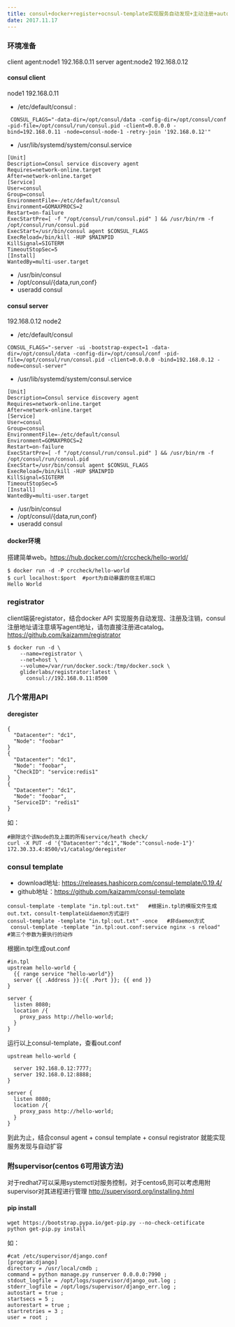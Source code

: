 ```yaml
---
title: consul+docker+register+ocnsul-template实现服务自动发现+主动注册+auto_scale.md
date: 2017.11.17
---
```

### 环境准备
client agent:node1 192.168.0.11
server agent:node2 192.168.0.12
#### consul client
node1 192.168.0.11
+ /etc/default/consul :
```
 CONSUL_FLAGS="-data-dir=/opt/consul/data -config-dir=/opt/consul/conf -pid-file=/opt/consul/run/consul.pid -client=0.0.0.0 -bind=192.168.0.11 -node=consul-node-1 -retry-join '192.168.0.12'"
```
+  /usr/lib/systemd/system/consul.service
```
[Unit]
Description=Consul service discovery agent
Requires=network-online.target
After=network-online.target
[Service]
User=consul
Group=consul
EnvironmentFile=-/etc/default/consul
Environment=GOMAXPROCS=2
Restart=on-failure
ExecStartPre=[ -f "/opt/consul/run/consul.pid" ] && /usr/bin/rm -f /opt/consul/run/consul.pid
ExecStart=/usr/bin/consul agent $CONSUL_FLAGS
ExecReload=/bin/kill -HUP $MAINPID
KillSignal=SIGTERM
TimeoutStopSec=5
[Install]
WantedBy=multi-user.target
```
+ /usr/bin/consul
+ /opt/consul/{data,run,conf}
+ useradd consul

####  consul server
192.168.0.12 node2
+ /etc/default/consul
```
CONSUL_FLAGS="-server -ui -bootstrap-expect=1 -data-dir=/opt/consul/data -config-dir=/opt/consul/conf -pid-file=/opt/consul/run/consul.pid -client=0.0.0.0 -bind=192.168.0.12 -node=consul-server"
```
+ /usr/lib/systemd/system/consul.service
```
[Unit]
Description=Consul service discovery agent
Requires=network-online.target
After=network-online.target
[Service]
User=consul
Group=consul
EnvironmentFile=-/etc/default/consul
Environment=GOMAXPROCS=2
Restart=on-failure
ExecStartPre=[ -f "/opt/consul/run/consul.pid" ] && /usr/bin/rm -f /opt/consul/run/consul.pid
ExecStart=/usr/bin/consul agent $CONSUL_FLAGS
ExecReload=/bin/kill -HUP $MAINPID
KillSignal=SIGTERM
TimeoutStopSec=5
[Install]
WantedBy=multi-user.target
```
+ /usr/bin/consul
+ /opt/consul/{data,run,conf}
+ useradd consul

#### docker环境
搭建简单web。https://hub.docker.com/r/crccheck/hello-world/
```
$ docker run -d -P crccheck/hello-world
$ curl localhost:$port  #port为自动暴露的宿主机端口
Hello World
```

### registrator
client端装registator，结合docker API 实现服务自动发现、注册及注销，consul注册地址请注意填写agent地址，请勿直接注册进catalog。https://github.com/kaizamm/registrator
```
$ docker run -d \
    --name=registrator \
    --net=host \
    --volume=/var/run/docker.sock:/tmp/docker.sock \
    gliderlabs/registrator:latest \
      consul://192.168.0.11:8500
```

### 几个常用API
#### deregister
```
{
  "Datacenter": "dc1",
  "Node": "foobar"
}
{
  "Datacenter": "dc1",
  "Node": "foobar",
  "CheckID": "service:redis1"
}
{
  "Datacenter": "dc1",
  "Node": "foobar",
  "ServiceID": "redis1"
}
```
如：
```
#删除这个该Node的及上面的所有service/heath check/
curl -X PUT -d '{"Datacenter":"dc1","Node":"consul-node-1"}' 172.30.33.4:8500/v1/catalog/deregister
```

### consul template

+ download地址: https://releases.hashicorp.com/consul-template/0.19.4/
+ github地址：https://github.com/kaizamm/consul-template

```
consul-template -template "in.tpl:out.txt"   #根据in.tpl的模版文件生成out.txt，consult-template以daemon方式运行
consul-template -template "in.tpl:out.txt" -once   #非daemon方式
 consul-template -template "in.tpl:out.conf:service nginx -s reload"  #第三个参数为要执行的动作
```
根据in.tpl生成out.conf
```
#in.tpl
upstream hello-world {
  {{ range service "hello-world"}}
  server {{ .Address }}:{{ .Port }}; {{ end }}
}

server {
  listen 8080;
  location /{
    proxy_pass http://hello-world;
  }
}
```
运行以上consul-template，查看out.conf
```
upstream hello-world {

  server 192.168.0.12:7777;
  server 192.168.0.12:8888;
}

server {
  listen 8080;
  location /{
    proxy_pass http://hello-world;
  }
}
```
到此为止，结合consul agent + consul template + consul registrator 就能实现服务发现与自动扩容

### 附supervisor(centos 6可用该方法)
对于redhat7可以采用systemctl对服务控制，对于centos6,则可以考虑用附supervisor对其进程进行管理
http://supervisord.org/installing.html
#### pip install
```
wget https://bootstrap.pypa.io/get-pip.py --no-check-cetificate
python get-pip.py install
```

如：
```
#cat /etc/supervisor/django.conf
[program:django]
directory = /usr/local/cmdb ;
command = python manage.py runserver 0.0.0.0:7990 ;
stdout_logfile = /opt/logs/supervisor/django_out.log ;
stderr_logfile = /opt/logs/supervisor/django_err.log ;
autostart = true ;
startsecs = 5 ;
autorestart = true ;
startretries = 3 ;
user = root ;
```
